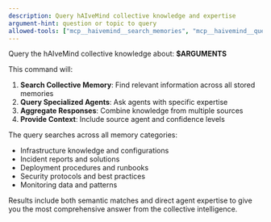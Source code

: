 ```yaml
---
description: Query hAIveMind collective knowledge and expertise
argument-hint: question or topic to query
allowed-tools: ["mcp__haivemind__search_memories", "mcp__haivemind__query_agent_knowledge"]
---
```


Query the hAIveMind collective knowledge about: **$ARGUMENTS**

This command will:
1. **Search Collective Memory**: Find relevant information across all stored memories
2. **Query Specialized Agents**: Ask agents with specific expertise
3. **Aggregate Responses**: Combine knowledge from multiple sources
4. **Provide Context**: Include source agent and confidence levels

The query searches across all memory categories:
- Infrastructure knowledge and configurations
- Incident reports and solutions
- Deployment procedures and runbooks
- Security protocols and best practices
- Monitoring data and patterns

Results include both semantic matches and direct agent expertise to give you the most comprehensive answer from the collective intelligence.